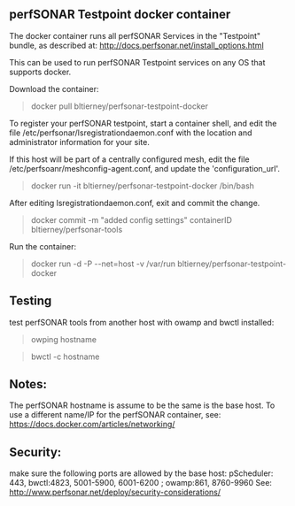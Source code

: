 ## perfSONAR Testpoint docker container

The docker container runs all perfSONAR Services in the "Testpoint" bundle, as described at:
http://docs.perfsonar.net/install_options.html

This can be used to run perfSONAR Testpoint services on any OS that supports docker.

Download the container:
>docker pull bltierney/perfsonar-testpoint-docker

To register your perfSONAR testpoint, start a container shell, and edit the file
/etc/perfsonar/lsregistrationdaemon.conf with the location and administrator information for your site.

If this host will be part of a centrally configured mesh, edit the file 
/etc/perfsoanr/meshconfig-agent.conf, and update the 'configuration_url'.

>docker run -it bltierney/perfsonar-testpoint-docker /bin/bash

After editing lsregistrationdaemon.conf, exit and commit the change.
> docker commit -m "added config settings" containerID bltierney/perfsonar-tools

Run the container:
>docker run -d -P --net=host -v /var/run bltierney/perfsonar-testpoint-docker

## Testing

test perfSONAR tools from another host with owamp and bwctl installed:
>owping hostname

>bwctl -c hostname

## Notes:
The perfSONAR hostname is assume to be the same is the base host. To use a different
name/IP for the perfSONAR container, see: https://docs.docker.com/articles/networking/

## Security:
make sure the following ports are allowed by the base host:
 pScheduler: 443, bwctl:4823, 5001-5900, 6001-6200 ; owamp:861, 8760-9960
See: http://www.perfsonar.net/deploy/security-considerations/


